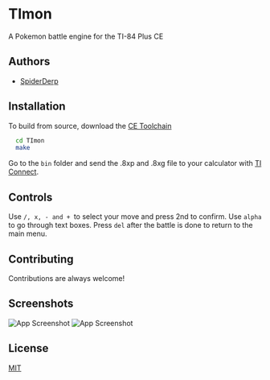 
# TImon

A Pokemon battle engine for the TI-84 Plus CE




## Authors

- [SpiderDerp](https://www.github.com/SpiderDerp)

## Installation

To build from source, download the [CE Toolchain](https://ce-programming.github.io/)

```bash
  cd TImon
  make
```

Go to the ``bin`` folder and send the .8xp and .8xg file to your calculator with [TI Connect](https://education.ti.com/en/products/computer-software/ti-connect-ce-sw).

## Controls
Use ``/, x, - and + ``to select your move and press 2nd to confirm. Use ``alpha`` to go through text boxes. Press ``del`` after the battle is done to return to the main menu.
    
## Contributing

Contributions are always welcome!



## Screenshots

![App Screenshot](https://media.discordapp.net/attachments/827947440945627167/1021193379150831686/unknown.png)
![App Screenshot](https://media.discordapp.net/attachments/827947440945627167/1021193778578604072/unknown.png)


## License

[MIT](https://choosealicense.com/licenses/mit/)

